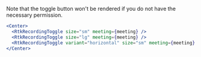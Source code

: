 Note that the toggle button won't be rendered if you do not have the
necessary permission.

```jsx live
<Center>
  <RtkRecordingToggle size="sm" meeting={meeting} />
  <RtkRecordingToggle size="lg" meeting={meeting} />
  <RtkRecordingToggle variant="horizontal" size="sm" meeting={meeting} />
</Center>
```
